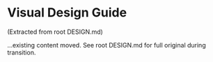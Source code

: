 # Visual Design Guide

(Extracted from root DESIGN.md)

...existing content moved. See root DESIGN.md for full original during transition.
